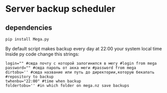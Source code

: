 # Server backup scheduler
## dependencies
```
pip install Mega.py
```
By default script makes backup every day at 22:00 your system local time
Inside py code change this strings:
```
login="" #сюда почту с которой залогинился в мегу #login from mega
password="" #сюда пароль от акка меги #password from mega 
dirtobu='' #сюда название или путь до директории,которую бекапать #repository to backup
twhenbu="22:00" #time when backup
foldertobu='' #in which folder on mega.nz save backups
```